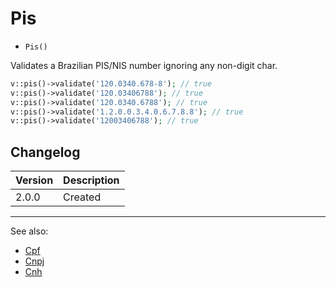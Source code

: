 # Pis

- `Pis()`

Validates a Brazilian PIS/NIS number ignoring any non-digit char.

```php
v::pis()->validate('120.0340.678-8'); // true
v::pis()->validate('120.03406788'); // true
v::pis()->validate('120.0340.6788'); // true
v::pis()->validate('1.2.0.0.3.4.0.6.7.8.8'); // true
v::pis()->validate('12003406788'); // true
```

## Changelog

Version | Description
--------|-------------
  2.0.0 | Created

***
See also:

  * [Cpf](Cpf.md)
  * [Cnpj](Cnpj.md)
  * [Cnh](Cnh.md)

